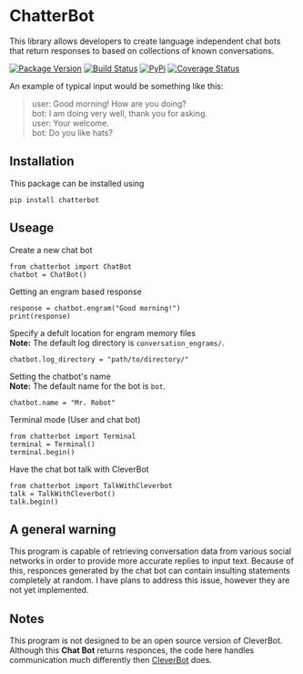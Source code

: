 # ChatterBot

This library allows developers to create language independent chat bots that
return responses to based on collections of known conversations.

[![Package Version](https://badge.fury.io/py/ChatterBot.png)](http://badge.fury.io/py/ChatterBot)
[![Build Status](https://travis-ci.org/gunthercox/ChatterBot.svg?branch=master)](https://travis-ci.org/gunthercox/ChatterBot)
[![PyPi](https://pypip.in/d/ChatterBot/badge.png)](https://pypi.python.org/pypi/ChatterBot)
[![Coverage Status](https://img.shields.io/coveralls/gunthercox/ChatterBot.svg)](https://coveralls.io/r/gunthercox/ChatterBot)

An example of typical input would be something like this:
> user: Good morning! How are you doing?  
> bot:  I am doing very well, thank you for asking.  
> user: Your welcome.  
> bot: Do you like hats?  

## Installation

This package can be installed using
```
pip install chatterbot
```

## Useage

Create a new chat bot
```
from chatterbot import ChatBot
chatbot = ChatBot()
```

Getting an engram based response
```
response = chatbot.engram("Good morning!")
print(response)
```

Specify a defult location for engram memory files  
**Note:** The default log directory is `conversation_engrams/`.
```
chatbot.log_directory = "path/to/directory/"
```

Setting the chatbot's name  
**Note:** The default name for the bot is `bot`.
```
chatbot.name = "Mr. Robot"
```

Terminal mode (User and chat bot)
```
from chatterbot import Terminal
terminal = Terminal()
terminal.begin()
```

Have the chat bot talk with CleverBot
```
from chatterbot import TalkWithCleverbot
talk = TalkWithCleverbot()
talk.begin()
```

## A general warning

This program is capable of retrieving conversation data from various social networks
in order to provide more accurate replies to input text. Because of this,
responces generated by the chat bot can contain insulting statements completely at random.
I have plans to address this issue, however they are not yet implemented.

## Notes

This program is not designed to be an open source version of CleverBot.
Although this **Chat Bot** returns responces, the code here handles communication
much differently then [CleverBot](http://www.cleverbot.com) does.
